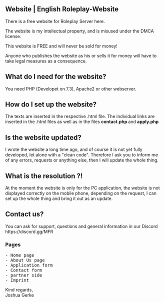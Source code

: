 <h2>Website | English Roleplay-Website</h2>

There is a free website for Roleplay Server here.

The website is my intellectual property, and is misused under the DMCA license.

This website is FREE and will never be sold for money!

Anyone who publishes the website as his or sells it for money will have to take legal measures as a consequence.


<h2> What do I need for the website? </h2>
You need PHP (Developet on 7.3), Apache2 or other webserver.

<h2> How do I set up the website? </h2>
The texts are inserted in the respective .html file.
The individual links are inserted in the .html files as well as in the files <b> contact.php </b> and <b> apply.php </b>

<h2> Is the website updated? </h2>
I wrote the website a long time ago, and of course it is not yet fully developed, let alone with a "clean code".
Therefore I ask you to inform me of any errors, requests or anything else, then I will update the whole thing.

<h2> What is the resolution ?! </h2>
At the moment the website is only for the PC application, the website is not displayed correctly on the mobile phone, depending on the request,
I can set up the whole thing and bring it out as an update.

<h2> Contact us? </h2>
You can ask for support, questions and general information in our Discord https://discord.gg/MFR

<h3> Pages </h3>
<pre>
- Home page
- About Us page
- Application form
- Contact form
- partner side
- Imprint
</pre>

Kind regards, <br>
Joshua Gerke